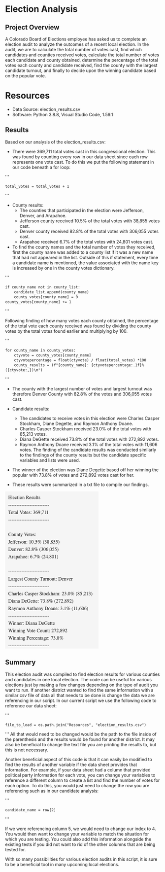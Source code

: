 # Election Analysis

## Project Overview
A Colorado Board of Elections employee has asked us to complete an election audit to analyze the outcomes of a recent local election. In the audit, we are to calculate the total number of votes cast, find which candidates and counties received votes, calculate the total number of votes each candidate and county obtained, determine the percentage of the total votes each county and candidate received, find the county with the largest candidate turnout, and finally to decide upon the winning candidate based on the popular vote. 

# Resources
- Data Source: election_results.csv
- Software: Python 3.8.8, Visual Studio Code, 1.59.1

## Results 
Based on our analysis of the election_results.csv:
- There were 369,711 total votes cast in this congressional election. This was found by counting every row in our data sheet since each row represents one vote cast. To do this we put the following statement in our code beneath a for loop: 


'''

    total_votes = total_votes + 1
     
'''


- County results:
    - The counties that participated in the election were Jefferson, Denver, and Arapahoe.
    - Jefferson county received 10.5% of the total votes with 38,855 votes cast. 
    - Denver county received 82.8% of the total votes with 306,055 votes cast.
    - Arapahoe received 6.7% of the total votes with 24,801 votes cast. 
- To find the county names and the total number of votes they received, first the county name was added to a county list if it was a new name that had not appeared in the list. Outside of this if statement, every time a candidate name is mentioned, the value associated with the name key is increased by one in the county votes dictionary. 

'''

    if county_name not in county_list:
        candidate_list.append(county_name)
        county_votes[county_name] = 0
    county_votes[county_name] += 1

'''

Following finding of how many votes each county obtained, the percentage of the total vote each county received was found by dividing the county votes by the total votes found earlier and multiplying by 100. 

'''

    for county_name in county_votes:
        ctyvote = county_votes[county_name]
        ctyvotepercentage = float(ctyvote) / float(total_votes) *100
        county_results = (f"{county_name}: {ctyvotepercentage:.1f}% ({ctyvote:,})\n")

'''

- The county with the largest number of votes and largest turnout was therefore Denver County with 82.8% of the votes and 306,055 votes cast. 
- Candidate results:
    - The candidates to receive votes in this election were Charles Casper Stockham, Diane Degette, and Raymon Anthony Doane. 
    - Charles Casper Stockham received 23.0% of the total votes with 85,213 votes.
    - Diana DeGette received 73.8% of the total votes with 272,892 votes.
    - Raymon Anthony Doane received 3.1% of the total votes with 11,606 votes.
The finding of the candidate results was conducted similarly to the findings of the county results but the candidate specific variables and lists were used. 

- The winner of the election was Diane Degette based off her winning the popular with 73.8% of votes and 272,892 votes cast for her. 
- These results were summarized in a txt file to compile our findings. 

![election_results_txt.png](analysis/election_results_txt.png)

## Summary
This election audit was compiled to find election results for various counties and candidates in one local election. The code can be useful for various elections just by making a few changes depending on the type of audit you want to run. If another district wanted to find the same information with a similar csv file of data all that needs to be done is change the data we are referencing in our script. In our current script we use the following code to reference our data sheet:

'''

    file_to_load = os.path.join("Resources", "election_results.csv")
    
'''
All that would need to be changed would be the path to the file inside of the parenthesis and the results would be found for another district. It may also be beneficial to change the text file you are printing the results to, but this is not necessary. 

Another beneficial aspect of this code is that it can easily be modified to find the results of another variable if the data sheet provides that information. For example, if your data sheet had a column that provided political party information for each vote, you can change your variables to reference a different column to create a list and find the number of votes for each option. To do this, you would just need to change the row you are referencing such as in our candidate analysis: 

'''

    candidate_name = row[2]
    
'''

If we were referencing column 5, we would need to change our index to 4. You would then want to change your variable to match the situation for which you are testing. You could also add this information alongside the existing tests if you did not want to rid of the other columns that are being tested for. 

With so many possibilities for various election audits in this script, it is sure to be a beneficial tool in many upcoming local elections.

